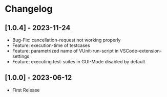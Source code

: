 # Changelog

## [1.0.4] - 2023-11-24
- Bug-Fix: cancellation-request not working properly
- Feature: execution-time of testcases
- Feature: parametrized name of VUnit-run-script in VSCode-extension-settings
- Feature: executing test-suites in GUI-Mode disabled by default

## [1.0.0] - 2023-06-12
- First Release